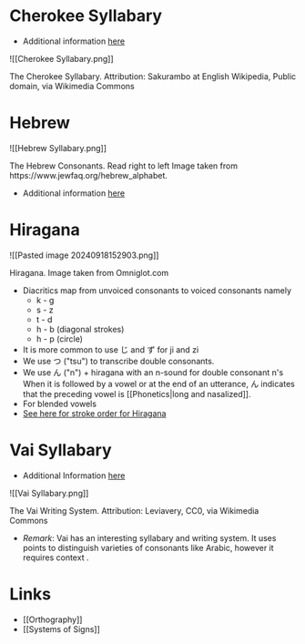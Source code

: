 # Cherokee Syllabary 
* Additional information [here](https://en.wikipedia.org/wiki/Cherokee_syllabary)

![[Cherokee Syllabary.png]]
<figcaption> The Cherokee Syllabary. Attribution: Sakurambo at English Wikipedia, Public domain, via Wikimedia Commons</figcaption>

# Hebrew 
![[Hebrew Syllabary.png]]
<figcaption> The Hebrew Consonants. Read right to left Image taken from https://www.jewfaq.org/hebrew_alphabet. </figcaption>

* Additional information [here](https://en.wikipedia.org/wiki/Hebrew_alphabet) 

# Hiragana
![[Pasted image 20240918152903.png]]
<figcaption> Hiragana. Image taken from Omniglot.com </figcaption>

* Diacritics map from unvoiced consonants to voiced consonants namely
	* k - g
	* s - z
	* t - d
	* h - b (diagonal strokes)
	* h - p (circle)
* It is more common to use じ and ず  for ji and zi 
* We use つ ("tsu") to transcribe double consonants.
* We use ん ("n") + hiragana with an n-sound  for double consonant n's When it is followed by a vowel or at the end of an utterance, ん indicates that the preceding vowel is [[Phonetics|long and nasalized]]. 
* For blended vowels
* [See here for stroke order for Hiragana](https://www.nhk.or.jp/lesson/en/letters/hiragana.html)

# Vai Syllabary
* Additional Information [here](https://en.wikipedia.org/wiki/Vai_syllabary)

![[Vai Syllabary.png]]
<figcaption> The Vai Writing System. Attribution: Leviavery, CC0, via Wikimedia Commons </figcaption>

* *Remark*: Vai has an interesting syllabary and writing system. It uses points to distinguish varieties of consonants like Arabic, however it requires context .
# Links 
* [[Orthography]]
* [[Systems of Signs]]